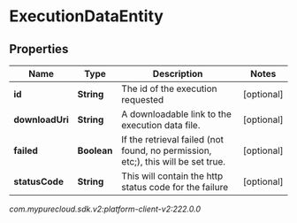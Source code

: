 # ExecutionDataEntity


## Properties

| Name | Type | Description | Notes |
| ------------ | ------------- | ------------- | ------------- |
| **id** | **String** | The id of the execution requested |  [optional] |
| **downloadUri** | **String** | A downloadable link to the execution data file. |  [optional] |
| **failed** | **Boolean** | If the retrieval failed (not found, no permission, etc;), this will be set true. |  [optional] |
| **statusCode** | **String** | This will contain the http status code for the failure |  [optional] |




_com.mypurecloud.sdk.v2:platform-client-v2:222.0.0_
